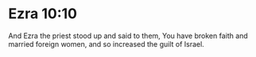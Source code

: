 # Ezra 10:10

And Ezra the priest stood up and said to them, You have broken faith and married foreign women, and so increased the guilt of Israel.
